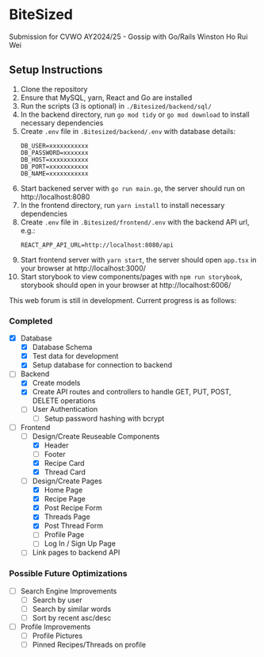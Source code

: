 # BiteSized
Submission for CVWO AY2024/25 - Gossip with Go/Rails
Winston Ho Rui Wei

## Setup Instructions

1. Clone the repository
2. Ensure that MySQL, yarn, React and Go are installed
3. Run the scripts (3 is optional) in `./Bitesized/backend/sql/`
4. In the backend directory, run `go mod tidy` or `go mod download` to install necessary dependencies
5. Create `.env` file in `.Bitesized/backend/.env` with database details:
    ```
    DB_USER=xxxxxxxxxxx
    DB_PASSWORD=xxxxxxx
    DB_HOST=xxxxxxxxxxx
    DB_PORT=xxxxxxxxxxx
    DB_NAME=xxxxxxxxxxx 
    ```
6. Start backened server with `go run main.go`, the server should run on http://localhost:8080
7. In the frontend directory, run `yarn install` to install necessary dependencies
8. Create `.env` file in `.Bitesized/frontend/.env` with the backend API url, e.g.:
   ```
   REACT_APP_API_URL=http://localhost:8080/api
   ```
9.  Start frontend server with `yarn start`, the server should open `app.tsx` in your browser at http://localhost:3000/
10. Start storybook to view components/pages with `npm run storybook`, storybook should open in your browser at http://localhost:6006/

This web forum is still in development. Current progress is as follows:

### Completed

- [x] Database
  - [x] Database Schema
  - [x] Test data for development
  - [x] Setup database for connection to backend

- [ ] Backend
  - [x] Create models
  - [x] Create API routes and controllers to handle GET, PUT, POST, DELETE operations
  - [ ] User Authentication
    - [ ] Setup password hashing with bcrypt

- [ ] Frontend
  - [ ] Design/Create Reuseable Components
    - [x] Header
    - [ ] Footer
    - [x] Recipe Card
    - [x] Thread Card
  - [ ] Design/Create Pages
    - [x] Home Page
    - [x] Recipe Page
    - [x] Post Recipe Form
    - [x] Threads Page
    - [x] Post Thread Form
    - [ ] Profile Page
    - [ ] Log In / Sign Up Page
  - [ ] Link pages to backend API

### Possible Future Optimizations
- [ ] Search Engine Improvements
  - [ ] Search by user
  - [ ] Search by similar words
  - [ ] Sort by recent asc/desc
- [ ] Profile Improvements
  - [ ] Profile Pictures
  - [ ] Pinned Recipes/Threads on profile